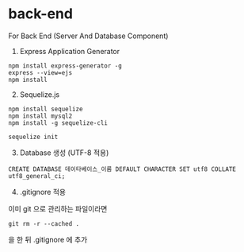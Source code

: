# back-end
For Back End (Server And Database Component)

1. Express Application Generator
```shell script
npm install express-generator -g
express --view=ejs
npm install
```

2. Sequelize.js
```shell script
npm install sequelize
npm install mysql2
npm install -g sequelize-cli

sequelize init
```

3. Database 생성 (UTF-8 적용)
```
CREATE DATABASE 데이타베이스_이름 DEFAULT CHARACTER SET utf8 COLLATE utf8_general_ci;
```

4. .gitignore 적용

이미 git 으로 관리하는 파일이라면
```shell script
git rm -r --cached .
```
을 한 뒤 .gitignore 에 추가
